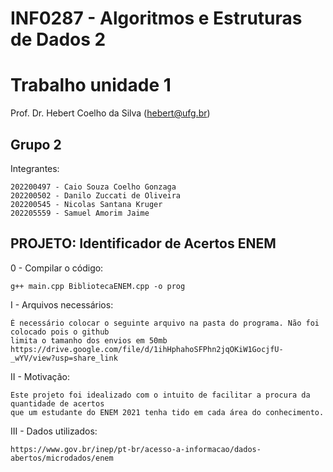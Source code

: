 # INF0287 - Algoritmos e Estruturas de Dados 2
# Trabalho unidade 1

Prof. Dr. Hebert Coelho da Silva (hebert@ufg.br)

## Grupo 2
Integrantes:
 
    202200497 - Caio Souza Coelho Gonzaga
    202200502 - Danilo Zuccati de Oliveira
    202200545 - Nicolas Santana Kruger
    202205559 - Samuel Amorim Jaime

## PROJETO: Identificador de Acertos ENEM

0 - Compilar o código:

    g++ main.cpp BibliotecaENEM.cpp -o prog
    
I - Arquivos necessários:
    
    É necessário colocar o seguinte arquivo na pasta do programa. Não foi colocado pois o github
    limita o tamanho dos envios em 50mb
    https://drive.google.com/file/d/1ihHphahoSFPhn2jqOKiW1GocjfU-_wYV/view?usp=share_link
    
II - Motivação:
 
    Este projeto foi idealizado com o intuito de facilitar a procura da quantidade de acertos
    que um estudante do ENEM 2021 tenha tido em cada área do conhecimento.
    
III - Dados utilizados:

    https://www.gov.br/inep/pt-br/acesso-a-informacao/dados-abertos/microdados/enem
